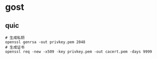 # gost
## quic
```shell
# 生成私钥
openssl genrsa -out privkey.pem 2048
# 生成证书
openssl req -new -x509 -key privkey.pem -out cacert.pem -days 9999
```